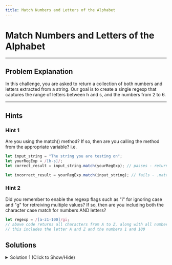 ```yaml
---
title: Match Numbers and Letters of the Alphabet
---
```


# Match Numbers and Letters of the Alphabet

---
## Problem Explanation
In this challenge, you are asked to return a collection of both numbers and letters extracted from a string. Our goal is to create a single regexp that captures the range of letters between h and s, and the numbers from 2 to 6.


---
## Hints

### Hint 1
Are you using the match() method? If so, then are you calling the method from the appropriate variable? i.e. 
```javascript
let input_string = "The string you are testing on";
let yourRegExp = /[h-s]/;
let correct_result = input_string.match(yourRegExp); // passes - returns characters H to S

let incorrect_result = yourRegExp.match(input_string); // fails - .match() is not a function
```

### Hint 2
Did you remember to enable the regexp flags such as "i" for ignoring case and "g" for retreiving multiple values? If so, then are you including both the character case match for numbers AND letters? 
```javascript
let regexp = /[a-z1-100]/gi;
// above code returns all characters from A to Z, along with all numbers from 1 to 100
// this includes the letter A and Z and the numbers 1 and 100
```

## Solutions

<details><summary>Solution 1 (Click to Show/Hide)</summary>

```javascript
let quoteSample = "Blueberry 3.141592653s are delicious.";
let myRegex = /[h-s2-6]/gi; // Change this line
let result = quoteSample.match(myRegex); // Change this line
```

</details>